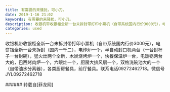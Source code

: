 ```yaml
---
title: 有需要的来骚扰，可小刀。
date: 2019-1-16 21:02
keywords: 有需要的来骚扰，可小刀。
description: 收银机带收银柜全新一台未拆封带打印小票机（自带系统国内行价3000元），电饼铛全新一台未拆封（国内一千二），电炸炉一个，半自动封口机两台（一台封杯子一台封碗），猛火灶两个全新，木炭烧烤炉一个，快餐保温炉一台，电饭锅两台大的，巴西烤肉炉一个，六眼灶一个，厨房大排风扇一个，双格洗碗池大的一个（自带油水分离器），各类厨房餐具，前厅餐具。联系电话09272462718。微信号JYL09272462718
categories: used
---
```

<td class="t_f" id="postmessage_2715366">

收银机带收银柜全新一台未拆封带打印小票机（自带系统国内行价3000元），电饼铛全新一台未拆封（国内一千二），电炸炉一个，半自动封口机两台（一台封杯子一台封碗），猛火灶两个全新，木炭烧烤炉一个，快餐保温炉一台，电饭锅两台大的，巴西烤肉炉一个，六眼灶一个，厨房大排风扇一个，双格洗碗池大的一个（自带油水分离器），各类厨房餐具，前厅餐具。联系电话09272462718。微信号JYL09272462718<br/>
</td>
###### 转载自[菲龙网]